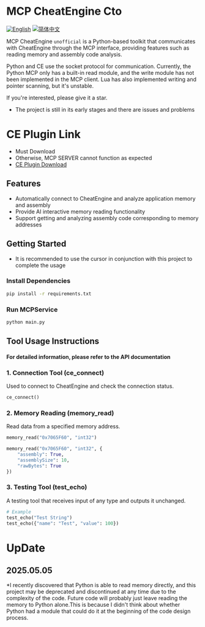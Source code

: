 # MCP CheatEngine Cto

[![English](https://img.shields.io/badge/English-Click-yellow)](README.md)
[![简体中文](https://img.shields.io/badge/中文文档-点击查看-orange)](docs/README-zh.md)


MCP CheatEngine `unofficial` is a Python-based toolkit that communicates with CheatEngine through the MCP interface, providing features such as reading memory and assembly code analysis.

Python and CE use the socket protocol for communication. Currently, the Python MCP only has a built-in read module, and the write module has not been implemented in the MCP client. Lua has also implemented writing and pointer scanning, but it's unstable.

If you're interested, please give it a star.

* The project is still in its early stages and there are issues and problems
# CE Plugin Link

* Must Download
* Otherwise, MCP SERVER cannot function as expected
* [CE Plugin Download](https://github.com/Lyoneos/mcp-cheatengine-Cto_CEPlugins)

## Features

* Automatically connect to CheatEngine and analyze application memory and assembly
* Provide AI interactive memory reading functionality
* Support getting and analyzing assembly code corresponding to memory addresses


## Getting Started

* It is recommended to use the cursor in conjunction with this project to complete the usage

### Install Dependencies

```bash
pip install -r requirements.txt
```

### Run MCPService

```bash
python main.py
```

## Tool Usage Instructions

#### For detailed information, please refer to the API documentation

### 1. Connection Tool (ce_connect)

Used to connect to CheatEngine and check the connection status.

```python
ce_connect()
```

### 2. Memory Reading (memory_read)

Read data from a specified memory address.

```python
memory_read("0x7065F60", "int32")

memory_read("0x7065F60", "int32", {
    "assembly": True,
    "assemblySize": 10,
    "rawBytes": True
})
```

### 3. Testing Tool (test_echo)

A testing tool that receives input of any type and outputs it unchanged.

```python
# Example
test_echo("Test String")
test_echo({"name": "Test", "value": 100})
```

# UpDate

## 2025.05.05
*I recently discovered that Python is able to read memory directly, and this project may be deprecated and discontinued at any time due to the complexity of the code. Future code will probably just leave reading the memory to Python alone.This is because I didn't think about whether Python had a module that could do it at the beginning of the code design process.

